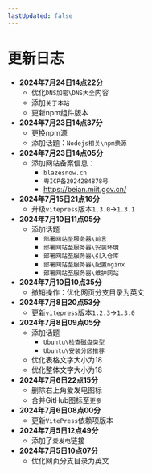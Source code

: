 ```yaml
---
lastUpdated: false
---
```


# 更新日志

- **2024年7月24日14点22分**
	- 优化```DNS加密\DNS大全```内容
	- 添加```关于本站```
	- 更新npm组件版本
- **2024年7月23日14点37分**
	- 更换npm源
	- 添加话题：```Nodejs相关\npm换源```
- **2024年7月23日14点05分**
	- 添加网站备案信息：
		- ```blazesnow.cn```
		- ```粤ICP备2024284878号```
		- <https://beian.miit.gov.cn/>
- **2024年7月15日21点16分**
	- 升级```vitepress```版本```1.3.0```->```1.3.1```
- **2024年7月10日11点05分**
	- 添加话题
		- ```部署网站至服务器\前言```
		- ```部署网站至服务器\安装环境```
		- ```部署网站至服务器\引入仓库```
		- ```部署网站至服务器\配置nginx```
		- ```部署网站至服务器\维护网站```
- **2024年7月10日10点35分**
	- 撤销操作：优化网页分支目录为英文
- **2024年7月8日20点53分**
	- 更新```vitepress```版本```1.2.3```->```1.3.0```
- **2024年7月8日09点05分**
	- 添加话题
		- ```Ubuntu\检查磁盘类型```
		- ```Ubuntu\安装分区推荐```
	- 优化表格文字大小为18
	- 优化整体文字大小为18
- **2024年7月6日22点15分**
	- 删除右上角爱发电图标
	- 合并GitHub图标至```更多```
- **2024年7月6日08点00分**
	- 更新```VitePress```依赖项版本
- **2024年7月5日12点49分**
	- 添加了```爱发电```链接
- **2024年7月5日10点07分**
	- 优化网页分支目录为英文
